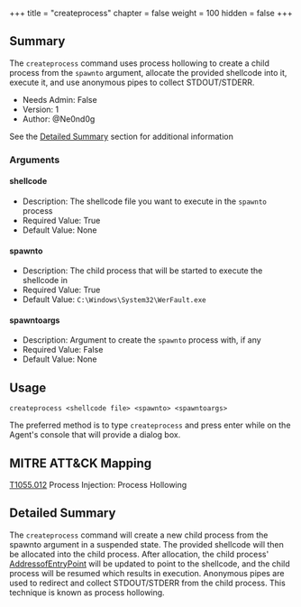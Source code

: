 +++
title = "createprocess"
chapter = false
weight = 100
hidden = false
+++

## Summary

The `createprocess` command uses process hollowing to create a child process from the `spawnto` argument, allocate the 
provided shellcode into it, execute it, and use anonymous pipes to collect STDOUT/STDERR.

- Needs Admin: False  
- Version: 1  
- Author: @Ne0nd0g

See the [Detailed Summary](#detailed-summary) section for additional information

### Arguments

#### shellcode

- Description: The shellcode file you want to execute in the `spawnto` process
- Required Value: True  
- Default Value: None  

#### spawnto

- Description: The child process that will be started to execute the shellcode in
- Required Value: True
- Default Value: `C:\Windows\System32\WerFault.exe`

#### spawntoargs

- Description: Argument to create the `spawnto` process with, if any
- Required Value: False
- Default Value: None

## Usage

```
createprocess <shellcode file> <spawnto> <spawntoargs>
```

The preferred method is to type `createprocess` and press enter while on the Agent's console that will provide a dialog
box.

## MITRE ATT&CK Mapping

[T1055.012](https://attack.mitre.org/techniques/T1055/012/) Process Injection: Process Hollowing

## Detailed Summary

The `createprocess` command will create a new child process from the spawnto argument in a suspended state.
The provided shellcode will then be allocated into the child process.
After allocation, the child process' 
[AddressofEntryPoint](https://docs.microsoft.com/en-us/windows/win32/debug/pe-format)
will be updated to point to the shellcode, and the child process will be resumed which results in execution.
Anonymous pipes are used to redirect and collect STDOUT/STDERR from the child process.
This technique is known as process hollowing.